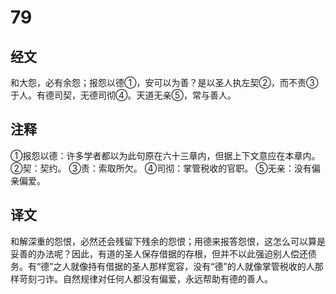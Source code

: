 # 79

## 经文

和大怨，必有余怨；报怨以德①，安可以为善？是以圣人执左契②，而不责③于人。有德司契，无德司彻④。天道无亲⑤，常与善人。

## 注释

①报怨以德：许多学者都以为此句原在六十三章内，但据上下文意应在本章内。
②契：契约。
③责：索取所欠。
④司彻：掌管税收的官职。
⑤无亲：没有偏亲偏爱。

## 译文

和解深重的怨恨，必然还会残留下残余的怨恨；用德来报答怨恨，这怎么可以算是妥善的办法呢？因此，有道的圣人保存借据的存根，但并不以此强迫别人偿还债务。有“德”之人就像持有借据的圣人那样宽容，没有“德”的人就像掌管税收的人那样苛刻刁诈。自然规律对任何人都没有偏爱，永远帮助有德的善人。
